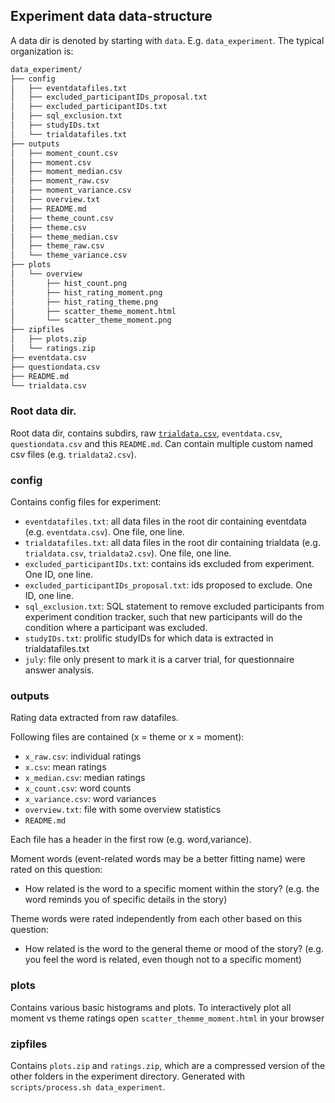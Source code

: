 ## Experiment data data-structure

A data dir is denoted by starting with `data`. E.g. `data_experiment`.
The typical organization is:

```bash
data_experiment/
├── config
│   ├── eventdatafiles.txt
│   ├── excluded_participantIDs_proposal.txt
│   ├── excluded_participantIDs.txt
│   ├── sql_exclusion.txt
│   ├── studyIDs.txt
│   └── trialdatafiles.txt
├── outputs
│   ├── moment_count.csv
│   ├── moment.csv
│   ├── moment_median.csv
│   ├── moment_raw.csv
│   ├── moment_variance.csv
│   ├── overview.txt
│   ├── README.md
│   ├── theme_count.csv
│   ├── theme.csv
│   ├── theme_median.csv
│   ├── theme_raw.csv
│   └── theme_variance.csv
├── plots
│   └── overview
│       ├── hist_count.png
│       ├── hist_rating_moment.png
│       ├── hist_rating_theme.png
│       ├── scatter_theme_moment.html
│       └── scatter_theme_moment.png
├── zipfiles
│   ├── plots.zip
│   └── ratings.zip
├── eventdata.csv
├── questiondata.csv
├── README.md
└── trialdata.csv
```

### Root data dir.

Root data dir, contains subdirs, raw
[`trialdata.csv`](https://psiturk.readthedocs.io/en/stable/recording.html#recording-trial-data),
`eventdata.csv`, `questiondata.csv` and this `README.md`.
Can contain multiple custom named csv files (e.g. `trialdata2.csv`).

### config

Contains config files for experiment:

- `eventdatafiles.txt`: all data files in the root dir containing eventdata (e.g. `eventdata.csv`). One file, one line.
- `trialdatafiles.txt`: all data files in the root dir containing trialdata (e.g. `trialdata.csv`, `trialdata2.csv`). One file, one line.
- `excluded_participantIDs.txt`: contains ids excluded from experiment. One ID, one line.
- `excluded_participantIDs_proposal.txt`: ids proposed to exclude. One ID, one line.
- `sql_exclusion.txt`: SQL statement to remove excluded participants from experiment condition tracker, such that new participants will do the condition where a participant was excluded.
- `studyIDs.txt`: prolific studyIDs for which data is extracted in trialdatafiles.txt
- `july`: file only present to mark it is a carver trial, for questionnaire answer analysis.

### outputs

Rating data extracted from raw datafiles.

Following files are contained (x = theme or x = moment):

- `x_raw.csv`: individual ratings
- `x.csv`: mean ratings
- `x_median.csv`: median ratings
- `x_count.csv`: word counts
- `x_variance.csv`: word variances
- `overview.txt`: file with some overview statistics
- `README.md`

Each file has a header in the first row (e.g. word,variance).

Moment words (event-related words may be a better fitting name) were rated
on this question:

- How related is the word to a specific moment within the story?
  (e.g. the word reminds you of specific details in the story)

Theme words were rated independently from each other based on this question:

- How related is the word to the general theme or mood of the story?
  (e.g. you feel the word is related, even though not to a specific moment)

### plots

Contains various basic histograms and plots.
To interactively plot all moment vs theme ratings open
`scatter_themme_moment.html` in your browser

### zipfiles

Contains `plots.zip` and `ratings.zip`, which are a compressed version of the
other folders in the experiment directory.
Generated with `scripts/process.sh data_experiment`.
